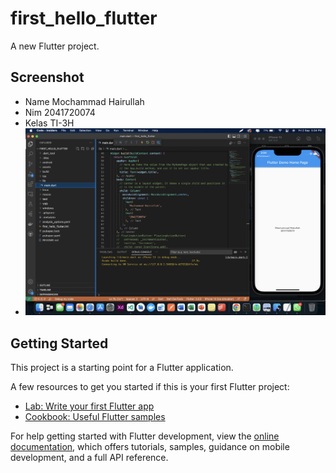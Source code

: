 
# first_hello_flutter

A new Flutter project.

## Screenshot
- Name Mochammad Hairullah
- Nim 2041720074
- Kelas TI-3H
- <img src="./assets/screenshot.png">

## Getting Started

This project is a starting point for a Flutter application.

A few resources to get you started if this is your first Flutter project:

- [Lab: Write your first Flutter app](https://docs.flutter.dev/get-started/codelab)
- [Cookbook: Useful Flutter samples](https://docs.flutter.dev/cookbook)

For help getting started with Flutter development, view the
[online documentation](https://docs.flutter.dev/), which offers tutorials,
samples, guidance on mobile development, and a full API reference.
